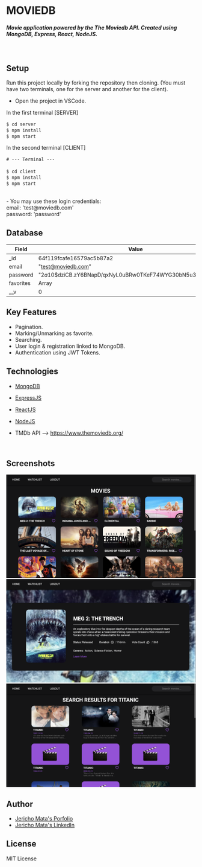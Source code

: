 <H1 align ="left" > MOVIEDB  </h1>
<h5  align ="left"> 
Movie application powered by the The Moviedb API. Created using MongoDB, Express, React, NodeJS. 
<h5>
<br/>

## Setup

Run this project locally by forking the repository then cloning. (You must have two terminals, one for the server and another for the client).

- Open the project in VSCode.

In the first terminal [SERVER]

```
$ cd server
$ npm install
$ npm start
```

In the second terminal [CLIENT]

```
# --- Terminal ---

$ cd client
$ npm install
$ npm start 
```

<br/>
- You may use these login credentials: 
<br/>
    email: 'test@moviedb.com'
<br/>
    password: 'password'
    
## Database 

| Field           | Value                                                  |
|-----------------|--------------------------------------------------------|
| _id             | 64f119fcafe16579ac5b87a2                               |
| email           | "test@moviedb.com"                                     |
| password        | "$2a$10$dziCB.zY6BNapD/qxNyL0uBRw0TKeF74WYG30bN5u37aThh7wejp2" |
| favorites       | Array                                                  |
| __v             | 0                                                      |

##  Key Features

- Pagination.
- Marking/Unmarking as favorite.
- Searching.
- User login & registration linked to MongoDB.
- Authentication using JWT Tokens.

## Technologies

- [MongoDB]()

- [ExpressJS]()

- [ReactJS]()

- [NodeJS]()

- TMDb API --> https://www.themoviedb.org/

<br/>

##  Screenshots 
 
![homepage](/screenshots/home.png)
![clicked tile](/screenshots/details.png)
![search](/screenshots/search.png)

## Author
- [Jericho Mata's Porfolio](https://jerichomata.com/)
- [Jericho Mata's LinkedIn](https://www.linkedin.com/in/jerichomata/)

## License

MIT License
